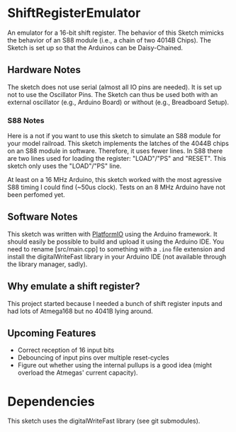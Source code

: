# ShiftRegisterEmulator
An emulator for a 16-bit shift register. The behavior of this Sketch mimicks
the behavior of an S88 module (i.e., a chain of two 4014B Chips).
The Sketch is set up so that the Arduinos can be Daisy-Chained.

## Hardware Notes

The sketch does not use serial (almost all IO pins are needed). It is set up
not to use the Oscillator Pins. The Sketch can thus be used both with an
external oscillator (e.g., Arduino Board) or without (e.g., Breadboard Setup).

### S88 Notes

Here is a not if you want to use this sketch to simulate an S88 module for your
model railroad. This sketch implements the latches of the 4044B chips on an S88
module in software. Therefore, it uses fewer lines. In S88 there are two lines
used for loading the register: "LOAD"/"PS" and "RESET". This sketch only uses
the "LOAD"/"PS" line.

At least on a 16 MHz Arduino, this sketch worked with the most agressive S88
timing I could find (~50us clock). Tests on an 8 MHz Arduino have not been
perfomed yet.

## Software Notes

This sketch was written with [PlatformIO](https://platformio.org/) using the
Arduino framework. It should easily be possible to build and upload it using
the Arduino IDE. You need to rename [src/main.cpp] to something with a
```.ino``` file extension and install the digitalWriteFast library in your
Arduino IDE (not available through the library manager, sadly).

## Why emulate a shift register?

This project started because I needed a bunch of shift register inputs and had
lots of Atmega168 but no 4041B lying around.

## Upcoming Features

* Correct reception of 16 input bits
* Debouncing of input pins over multiple reset-cycles
* Figure out whether using the internal pullups is a good idea (might overload
  the Atmegas' current capacity).

# Dependencies

This sketch uses the digitalWriteFast library (see git submodules).
